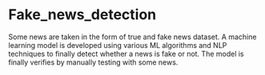 # Fake_news_detection
Some news are taken in the form of true and fake news dataset. A machine learning model is developed using various ML algorithms and NLP techniques to finally detect whether a news is fake or not. The model is finally verifies by manually testing with some news.
